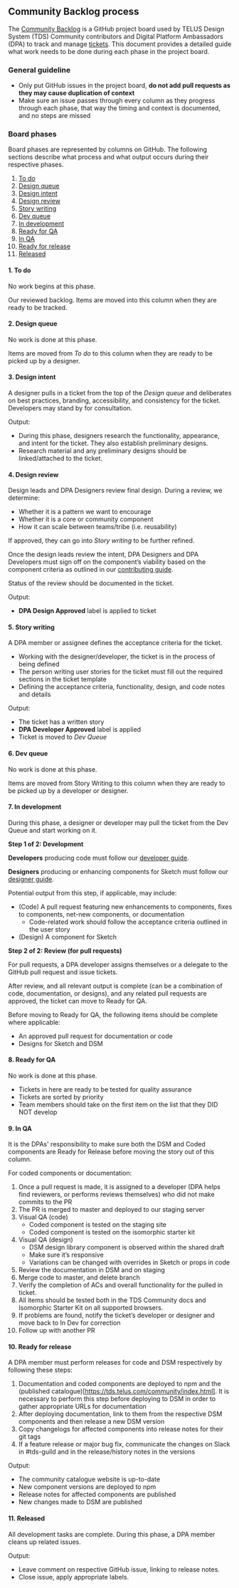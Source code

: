 ## Community Backlog process

The [Community Backlog](https://github.com/telus/tds-community/projects/1) is a GitHub project board used by TELUS Design System (TDS) Community contributors and Digital Platform Ambassadors (DPA) to track and manage [tickets](https://github.com/telus/tds-community/issues). This document provides a detailed guide what work needs to be done during each phase in the project board.

### General guideline

- Only put GitHub issues in the project board, **do not add pull requests as they may cause duplication of context**
- Make sure an issue passes through every column as they progress through each phase, that way the timing and context is documented, and no steps are missed

### Board phases

Board phases are represented by columns on GitHub. The following sections describe what process and what output occurs during their respective phases.

1. [To do](#1-to-do)
2. [Design queue](#2-design-queue)
3. [Design intent](#3-design-intent)
4. [Design review](#4-design-review)
5. [Story writing](#5-story-writing)
6. [Dev queue](#6-dev-queue)
7. [In development](#7-in-development)
8. [Ready for QA](#8-ready-for-qa)
9. [In QA](#9-in-qa)
10. [Ready for release](#10-ready-for-release)
11. [Released](#11-released)

#### 1. To do

No work begins at this phase.

Our reviewed backlog. Items are moved into this column when they are ready to be tracked.

#### 2. Design queue

No work is done at this phase.

Items are moved from _To do_ to this column when they are ready to be picked up by a designer.

#### 3. Design intent

A designer pulls in a ticket from the top of the _Design queue_ and deliberates on best practices, branding, accessibility, and consistency for the ticket. Developers may stand by for consultation.

Output:

- During this phase, designers research the functionality, appearance, and intent for the ticket. They also establish preliminary designs.
- Research material and any preliminary designs should be linked/attached to the ticket.

#### 4. Design review

Design leads and DPA Designers review final design. During a review, we determine:

- Whether it is a pattern we want to encourage
- Whether it is a core or community component
- How it can scale between teams/tribe (i.e. reusability)

If approved, they can go into _Story writing_ to be further refined.

Once the design leads review the intent, DPA Designers and DPA Developers must sign off on the component’s viability based on the component criteria as outlined in our [contributing guide](../.github/CONTRIBUTING.md#designer-guide).

Status of the review should be documented in the ticket.

Output:

- **DPA Design Approved** label is applied to ticket

#### 5. Story writing

A DPA member or assignee defines the acceptance criteria for the ticket.

- Working with the designer/developer, the ticket is in the process of being defined
- The person writing user stories for the ticket must fill out the required sections in the ticket template
- Defining the acceptance criteria, functionality, design, and code notes and details

Output:

- The ticket has a written story
- **DPA Developer Approved** label is applied
- Ticket is moved to _Dev Queue_

#### 6. Dev queue

No work is done at this phase.

Items are moved from Story Writing to this column when they are ready to be picked up by a developer or designer.

#### 7. In development

During this phase, a designer or developer may pull the ticket from the Dev Queue and start working on it.

**Step 1 of 2: Development**

**Developers** producing code must follow our [developer guide](../.github/CONTRIBUTING.md#developer-guide).

**Designers** producing or enhancing components for Sketch must follow our [designer guide](../.github/CONTRIBUTING.md#designer-guide).

Potential output from this step, if applicable, may include:

- (Code) A pull request featuring new enhancements to components, fixes to components, net-new components, or documentation
  - Code-related work should follow the acceptance criteria outlined in the user story
- (Design) A component for Sketch

**Step 2 of 2: Review (for pull requests)**

For pull requests, a DPA developer assigns themselves or a delegate to the GitHub pull request and issue tickets.

After review, and all relevant output is complete (can be a combination of code, documentation, or designs), and any related pull requests are approved, the ticket can move to Ready for QA.

Before moving to Ready for QA, the following items should be complete where applicable:

- An approved pull request for documentation or code
- Designs for Sketch and DSM

#### 8. Ready for QA

No work is done at this phase.

- Tickets in here are ready to be tested for quality assurance
- Tickets are sorted by priority
- Team members should take on the first item on the list that they DID NOT develop

#### 9. In QA

It is the DPAs' responsibility to make sure both the DSM and Coded components are Ready for Release before moving the story out of this column.

For coded components or documentation:

1. Once a pull request is made, it is assigned to a developer (DPA helps find reviewers, or performs reviews themselves) who did not make commits to the PR
2. The PR is merged to master and deployed to our staging server
3. Visual QA (code)
   - Coded component is tested on the staging site
   - Coded component is tested on the isomorphic starter kit
4. Visual QA (design)
   - DSM design library component is observed within the shared draft
   - Make sure it’s responsive
   - Variations can be changed with overrides in Sketch or props in code
5. Review the documentation in DSM and on staging
6. Merge code to master, and delete branch
7. Verify the completion of ACs and overall functionality for the pulled in ticket.
8. All items should be tested both in the TDS Community docs and Isomorphic Starter Kit on all supported browsers.
9. If problems are found, notify the ticket’s developer or designer and move back to In Dev for correction
10. Follow up with another PR

#### 10. Ready for release

A DPA member must perform releases for code and DSM respectively by following these steps:

1. Documentation and coded components are deployed to npm and the (published catalogue)[https://tds.telus.com/community/index.html]. It is necessary to perform this step before deploying to DSM in order to gather appropriate URLs for documentation
2. After deploying documentation, link to them from the respective DSM components and then release a new DSM version
3. Copy changelogs for affected components into release notes for their git tags
4. If a feature release or major bug fix, communicate the changes on Slack in #tds-guild and in the release/history notes in the versions

Output:

- The community catalogue website is up-to-date
- New component versions are deployed to npm
- Release notes for affected components are published
- New changes made to DSM are published

#### 11. Released

All development tasks are complete. During this phase, a DPA member cleans up related issues.

Output:

- Leave comment on respective GitHub issue, linking to release notes.
- Close issue, apply appropriate labels.
